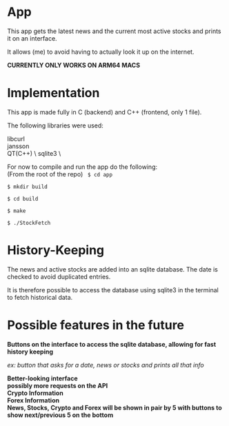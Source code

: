 # App 

This app gets the latest news and the current most active stocks and prints it on an interface. 

It allows (me) to avoid having to actually look it up on the internet. 

**CURRENTLY ONLY WORKS ON ARM64 MACS**

# Implementation

This app is made fully in C (backend) and C++ (frontend, only 1 file).

The following libraries were used:

libcurl\
jansson \
QT(C++) \ 
sqlite3 \

For now to compile and run the app do the following: \
(From the root of the repo) 
<code>
$ cd app  
$ mkdir build \
$ cd build \
$ make \
$ ./StockFetch </code>

# History-Keeping

The news and active stocks are added into an sqlite database. The date is checked to avoid duplicated entries. 

It is therefore possible to access the database using sqlite3 in the terminal to fetch historical data.

# Possible features in the future
**Buttons on the interface to access the sqlite database, allowing for fast history keeping**
        
   *ex: button that asks for a date, news or stocks and prints all that info*
    
**Better-looking interface** \
**possibly more requests on the API**\
**Crypto Information**\
**Forex Information** \
**News, Stocks, Crypto and Forex will be shown in pair by 5 with buttons to show next/previous 5 on the bottom**

        
